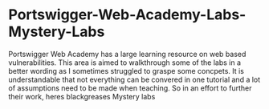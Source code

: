 # Portswigger-Web-Academy-Labs-Mystery-Labs

Portswigger Web Academy has a large learning resource on web based vulnerabilities. This area is aimed to walkthrough some of the labs in a better wording as I sometimes struggled to graspe some concpets. It is understandable that not everything can be convered in one tutorial and a lot of assumptions need to be made when teaching. So in an effort to further their work, heres blackgreases Mystery labs 
